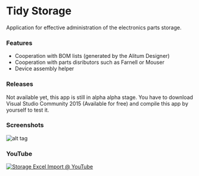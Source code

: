 # Tidy Storage
Application for effective administration of the electronics parts storage.
### Features
- Cooperation with BOM lists (generated by the Alitum Designer)
- Cooperation with parts disributors such as Farnell or Mouser
- Device assembly helper

### Releases
Not available yet, this app is still in alpha alpha stage. 
You have to download Visual Studio Community 2015 (Available for free) and compile this app by yourself to test it. 

### Screenshots
![alt tag](http://img.micovo.cz/tidystorage3.gif)

### YouTube
[![Storage Excel Import @ YouTube](http://img.youtube.com/vi/tmEAVzC14K8/0.jpg)](https://www.youtube.com/watch?v=tmEAVzC14K8)
